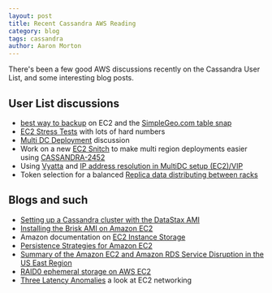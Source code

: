 ```yaml
---
layout: post
title: Recent Cassandra AWS Reading
category: blog
tags: cassandra
author: Aaron Morton
---
```


There's been a few good AWS discussions recently on the Cassandra User List, and some interesting blog posts.

## User List discussions

* [best way to backup](http://www.mail-archive.com/user@cassandra.apache.org/msg12831.html) on EC2 and the [SimpleGeo.com table snap](https://github.com/simplegeo/tablesnap)
* [EC2 Stress Tests](http://www.mail-archive.com/user@cassandra.apache.org/msg12586.html) with lots of hard numbers
* [Multi DC Deployment](http://www.mail-archive.com/user@cassandra.apache.org/msg12502.html) discussion
* Work on a new [EC2 Snitch](http://www.mail-archive.com/user@cassandra.apache.org/msg13214.html) to make multi region deployments easier using [CASSANDRA-2452](https://issues.apache.org/jira/browse/CASSANDRA-2452)
* Using [Vyatta](http://www.vyatta.com/) and [IP address resolution in MultiDC setup (EC2)/VIP](http://www.mail-archive.com/user@cassandra.apache.org/msg12733.html)
* Token selection for a balanced [Replica data distributing between racks](http://www.mail-archive.com/user@cassandra.apache.org/msg12975.html)

## Blogs and such

* [Setting up a Cassandra cluster with the DataStax AMI](http://www.datastax.com/dev/blog/setting-up-a-cassandra-cluster-with-the-datastax-ami)
* [Installing the Brisk AMI on Amazon EC2](http://www.datastax.com/docs/0.8/brisk/install_brisk_ami)
* Amazon documentation on [EC2 Instance Storage](http://docs.amazonwebservices.com/AWSEC2/latest/UserGuide/index.html?instance-storage-concepts.html)
* [Persistence Strategies for Amazon EC2](http://www.theserverlabs.com/blog/2010/07/08/ec2-persistence-strategies/)
* [Summary of the Amazon EC2 and Amazon RDS Service Disruption in the US East Region](http://aws.amazon.com/message/65648/)
* [RAID0 ephemeral storage on AWS EC2](http://www.gabrielweinberg.com/blog/2011/05/raid0-ephemeral-storage-on-aws-ec2.html)
* [Three Latency Anomalies](http://amistrongeryet.blogspot.com/2010/04/three-latency-anomalies.html) a look at EC2 networking

